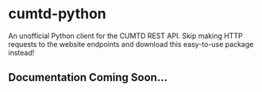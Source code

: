 # cumtd-python
An unofficial Python client for the CUMTD REST API. Skip making HTTP requests to the website endpoints and download this easy-to-use package instead!

## Documentation Coming Soon...
